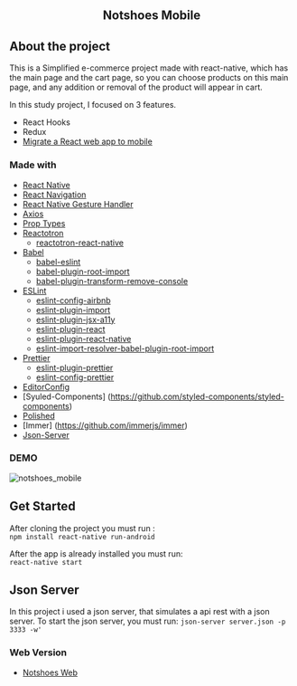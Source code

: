 <br />
<p >
  <h2 align="center">Notshoes Mobile</h2>
</p>

## About the project
This is a Simplified e-commerce project made with react-native, which has the main page and the cart page, so you can choose products
on this main page, and any addition or removal of the product will appear in cart.

In this study project, I focused on 3 features.
* React Hooks
* Redux
* [Migrate a React web app to mobile](https://github.com/Wenderson-P/notshoes)

### Made with 

- [React Native](http://facebook.github.io/react-native/) 
- [React Navigation](https://reactnavigation.org/) 
- [React Native Gesture Handler](https://kmagiera.github.io/react-native-gesture-handler/) 
- [Axios](https://github.com/axios/axios) 
- [Prop Types](https://github.com/facebook/prop-types) 
- [Reactotron](https://github.com/infinitered/reactotron) 
  - [reactotron-react-native](https://github.com/infinitered/reactotron/blob/master/docs/quick-start-react-native.md)
- [Babel](https://babeljs.io/)
  - [babel-eslint](https://github.com/babel/babel-eslint) 
  - [babel-plugin-root-import](https://github.com/entwicklerstube/babel-plugin-root-import) 
  - [babel-plugin-transform-remove-console](https://github.com/babel/minify/tree/master/packages/babel-plugin-transform-remove-console) 
- [ESLint](https://eslint.org/) 
  - [eslint-config-airbnb](https://github.com/airbnb/javascript/tree/master/packages/eslint-config-airbnb)
  - [eslint-plugin-import](https://github.com/benmosher/eslint-plugin-import) 
  - [eslint-plugin-jsx-a11y](https://github.com/evcohen/eslint-plugin-jsx-a11y) 
  - [eslint-plugin-react](https://github.com/yannickcr/eslint-plugin-react)
  - [eslint-plugin-react-native](https://github.com/Intellicode/eslint-plugin-react-native)
  - [eslint-import-resolver-babel-plugin-root-import](https://github.com/olalonde/eslint-import-resolver-babel-root-import) 
- [Prettier](https://prettier.io/)
  - [eslint-plugin-prettier](https://github.com/prettier/eslint-plugin-prettier)
  - [eslint-config-prettier](https://github.com/prettier/eslint-config-prettier)
- [EditorConfig](https://editorconfig.org/)
- [Syuled-Components] (https://github.com/styled-components/styled-components)
- [Polished](https://github.com/styled-components/polished)
- [Immer] (https://github.com/immerjs/immer)
- [Json-Server](https://github.com/typicode/json-server)


### DEMO

![notshoes_mobile](https://user-images.githubusercontent.com/52503774/72623586-2cb6ba00-3924-11ea-8ee7-a60dedac1709.gif)


## Get Started

After cloning the project you must run :
</br>
`npm install
react-native run-android`

After the app is already installed you must run:
</br>
`react-native start`

## Json Server
In this project i used a json server, that simulates a api rest with a json server.
To start the json server, you must run:
`json-server server.json -p 3333 -w'`

### Web Version

* [Notshoes Web](https://github.com/Wenderson-P/notshoes)
